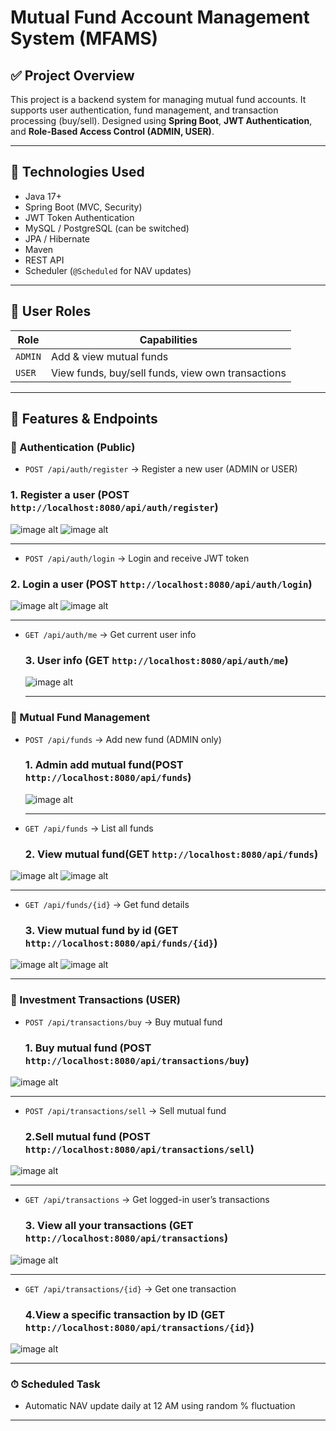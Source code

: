 # Mutual Fund Account Management System (MFAMS)

## ✅ Project Overview

This project is a backend system for managing mutual fund accounts. It supports user authentication, fund management, and transaction processing (buy/sell). Designed using **Spring Boot**, **JWT Authentication**, and **Role-Based Access Control (ADMIN, USER)**.

---

## 🚀 Technologies Used

- Java 17+
- Spring Boot (MVC, Security)
- JWT Token Authentication
- MySQL / PostgreSQL (can be switched)
- JPA / Hibernate
- Maven
- REST API
- Scheduler (`@Scheduled` for NAV updates)

---

## 👥 User Roles

| Role | Capabilities |
|------|--------------|
| `ADMIN` | Add & view mutual funds |
| `USER`  | View funds, buy/sell funds, view own transactions |

---

## 📁 Features & Endpoints

### 🔐 Authentication (Public)
- `POST /api/auth/register` → Register a new user (ADMIN or USER)
### 1. Register a user (POST `http://localhost:8080/api/auth/register`)
![image alt](https://github.com/AratiSomwanshi/mfams/blob/2b65e14e1ef24d88b25493837afe9a43323d9cc4/mfams/image/1_Registration_Admin.png)
![image alt](https://github.com/AratiSomwanshi/mfams/blob/3b2e232e125381f1119b8925444d68a06c8b1df6/mfams/image/1_Registration_User.png)


---
- `POST /api/auth/login` → Login and receive JWT token
### 2. Login a user (POST `http://localhost:8080/api/auth/login`)


  ![image alt](https://github.com/AratiSomwanshi/mfams/blob/9c24b3529492ae603df92c87469d0c0c8136eab9/mfams/image/2_Login_Admin.png)
  ![image alt](https://github.com/AratiSomwanshi/mfams/blob/01ec49e38c3325237b15f892d2ef437e50770290/mfams/image/2_Login_User.png)

  ---
- `GET /api/auth/me` → Get current user info
  ### 3. User info (GET `http://localhost:8080/api/auth/me`)
  ![image alt](https://github.com/AratiSomwanshi/mfams/blob/7d81ca52b857328c1a06ae9d774e5c18c7eb7873/mfams/image/3_Auth_me.png)
  
  ---
### 💼 Mutual Fund Management
- `POST /api/funds` → Add new fund (ADMIN only)
  ### 1. Admin add mutual fund(POST `http://localhost:8080/api/funds`)
  ![image alt](https://github.com/AratiSomwanshi/mfams/blob/94e93644b17092e416f7dc83e0c447d0b89d5847/mfams/image/4_funds_add_Admin.png)


   ---
- `GET /api/funds` → List all funds
   ### 2. View mutual fund(GET `http://localhost:8080/api/funds`)
  
![image alt](https://github.com/AratiSomwanshi/mfams/blob/94e93644b17092e416f7dc83e0c447d0b89d5847/mfams/image/3_funds_Admin.png
)
![image alt](https://github.com/AratiSomwanshi/mfams/blob/94e93644b17092e416f7dc83e0c447d0b89d5847/mfams/image/3_funds.png)

  ---
  
- `GET /api/funds/{id}` → Get fund details
  ### 3. View mutual fund by id (GET `http://localhost:8080/api/funds/{id}`)
![image alt](https://github.com/AratiSomwanshi/mfams/blob/94e93644b17092e416f7dc83e0c447d0b89d5847/mfams/image/4_funds_id_Admin.png
)
![image alt](https://github.com/AratiSomwanshi/mfams/blob/94e93644b17092e416f7dc83e0c447d0b89d5847/mfams/image/4_funds_id.png)

  ---
### 💸 Investment Transactions (USER)
- `POST /api/transactions/buy` → Buy mutual fund
   ### 1. Buy mutual fund (POST `http://localhost:8080/api/transactions/buy`)
![image alt](https://github.com/AratiSomwanshi/mfams/blob/94e93644b17092e416f7dc83e0c447d0b89d5847/mfams/image/5_transactions_buy_User.png)

  ---
- `POST /api/transactions/sell` → Sell mutual fund
   ### 2.Sell mutual fund (POST `http://localhost:8080/api/transactions/sell`)
![image alt](https://github.com/AratiSomwanshi/mfams/blob/94e93644b17092e416f7dc83e0c447d0b89d5847/mfams/image/6_transactions_sell_User.png)


  ---
- `GET /api/transactions` → Get logged-in user’s transactions
   ### 3. View all your transactions (GET `http://localhost:8080/api/transactions`)
![image alt](https://github.com/AratiSomwanshi/mfams/blob/94e93644b17092e416f7dc83e0c447d0b89d5847/mfams/image/7_transactions_User.png)


  ---
- `GET /api/transactions/{id}` → Get one transaction
   ### 4.View a specific transaction by ID (GET `http://localhost:8080/api/transactions/{id}`)
![image alt](https://github.com/AratiSomwanshi/mfams/blob/94e93644b17092e416f7dc83e0c447d0b89d5847/mfams/image/7_transaction_id.png)

  ---



### ⏱ Scheduled Task
- Automatic NAV update daily at 12 AM using random % fluctuation

---
